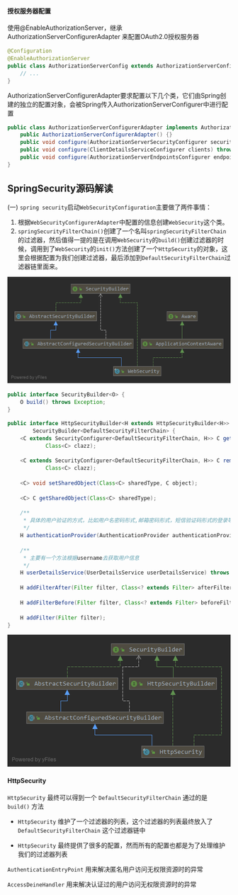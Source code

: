 #### 授权服务器配置

使用@EnableAuthorizationServer，继承AuthorizationServerConfigurerAdapter 来配置OAuth2.0授权服务器

```java
@Configuration
@EnableAuthorizationServer
public class AuthorizationServerConfig extends AuthorizationServerConfigurerAdapter {
    // ...
}
```

AuthorizationServerConfigurerAdapter要求配置以下几个类，它们由Spring创建的独立的配置对象，会被Spring传入AuthorizationServerConfigurer中进行配置

```java
public class AuthorizationServerConfigurerAdapter implements AuthorizationServerConfigurer {
    public AuthorizationServerConfigurerAdapter() {}
    public void configure(AuthorizationServerSecurityConfigurer security) throws Exception {}
    public void configure(ClientDetailsServiceConfigurer clients) throws Exception {}
    public void configure(AuthorizationServerEndpointsConfigurer endpoints) throws Exception {}
}

```







## SpringSecurity源码解读

(一) `spring security`启动`WebSecurityConfiguration`主要做了两件事情：

1. 根据`WebSecurityConfigurerAdapter`中配置的信息创建`WebSecurity`这个类。
2. `springSecurityFilterChain()`创建了一个名叫`springSecurityFilterChain`的过滤器，然后值得一提的是在调用`WebSecurity`的`build()`创建过滤器的时候，调用到了`WebSecurity`的`init()`方法创建了一个`HttpSecurity`的对象，这里会根据配置为我们创建过滤器，最后添加到`DefaultSecurityFilterChain`过滤器链里面来。




![WebSecurity](./WebSecurity.png)








```java
public interface SecurityBuilder<O> {
	O build() throws Exception;
}

```



```java
public interface HttpSecurityBuilder<H extends HttpSecurityBuilder<H>> extends
		SecurityBuilder<DefaultSecurityFilterChain> {
	<C extends SecurityConfigurer<DefaultSecurityFilterChain, H>> C getConfigurer(
			Class<C> clazz);

	<C extends SecurityConfigurer<DefaultSecurityFilterChain, H>> C removeConfigurer(
			Class<C> clazz);

	<C> void setSharedObject(Class<C> sharedType, C object);

	<C> C getSharedObject(Class<C> sharedType);

    /**
     * 具体的用户验证的方式，比如用户名密码形式,邮箱密码形式，短信验证码形式的登录等等
     */	
	H authenticationProvider(AuthenticationProvider authenticationProvider);

    /**
     * 主要有一个方法根据username去获取用户信息
     */
	H userDetailsService(UserDetailsService userDetailsService) throws Exception;

	H addFilterAfter(Filter filter, Class<? extends Filter> afterFilter);

	H addFilterBefore(Filter filter, Class<? extends Filter> beforeFilter);

	H addFilter(Filter filter);
}

```

![HttpSecurit](./HttpSecurity.png)


#### HttpSecurity

`HttpSecurity` 最终可以得到一个 `DefaultSecurityFilterChain` 通过的是 `build()` 方法

- `HttpSecurity` 维护了一个过滤器的列表，这个过滤器的列表最终放入了`DefaultSecurityFilterChain` 这个过滤器链中

- `HttpSecurity` 最终提供了很多的配置，然而所有的配置也都是为了处理维护我们的过滤器列表





`AuthenticationEntryPoint` 用来解决匿名用户访问无权限资源时的异常

`AccessDeineHandler` 用来解决认证过的用户访问无权限资源时的异常







